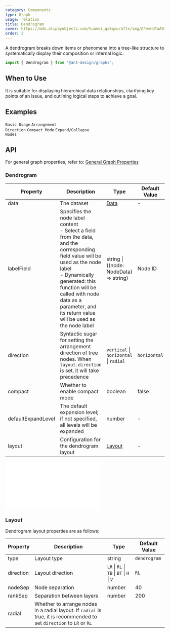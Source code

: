 ```yaml
---
category: Components
type: Graph
usage: relation
title: Dendrogram
cover: https://mdn.alipayobjects.com/huamei_qa8qxu/afts/img/A*mvnUTaA91H0AAAAAAAAAAAAADmJ7AQ/original
order: 3
---
```


A dendrogram breaks down items or phenomena into a tree-like structure to systematically display their composition or internal logic.

```js
import { Dendrogram } from '@ant-design/graphs';
```

## When to Use

It is suitable for displaying hierarchical data relationships, clarifying key points of an issue, and outlining logical steps to achieve a goal.

## Examples

<!-- prettier-ignore -->
<code src="../graphs-demos/dendrogram/default.tsx">Basic Usage</code>
<code src="../graphs-demos/dendrogram/direction.tsx">Arrangement Direction</code>
<code src="../graphs-demos/dendrogram/compact.tsx">Compact Mode</code>
<code src="../graphs-demos/dendrogram/collapse-expand.tsx">Expand/Collapse Nodes</code>

## API

For general graph properties, refer to: [General Graph Properties](./overview#general-graph-properties)

### Dendrogram

| Property | Description | Type | Default Value |
| --- | --- | --- | --- |
| data | The dataset | [Data](#data) | - |
| labelField | Specifies the node label content <br> - Select a field from the data, and the corresponding field value will be used as the node label <br> - Dynamically generated: this function will be called with node data as a parameter, and its return value will be used as the node label | string \| ((node: NodeData) => string) | Node ID |
| direction | Syntactic sugar for setting the arrangement direction of tree nodes. When `layout.direction` is set, it will take precedence | `vertical` \| `horizontal` \| `radial` | `horizontal` |
| compact | Whether to enable compact mode | boolean | false |
| defaultExpandLevel | The default expansion level; if not specified, all levels will be expanded | number | - |
| layout | Configuration for the dendrogram layout | [Layout](#layout) | - |

<embed src="../graphs-common/tree-data.en.md"></embed>

### Layout

Dendrogram layout properties are as follows:

| Property | Description | Type | Default Value |
| --- | --- | --- | --- |
| type | Layout type | string | `dendrogram` |
| direction | Layout direction | `LR` \| `RL` \| `TB` \| `BT` \| `H` \| `V` | `RL` |
| nodeSep | Node separation | number | 40 |
| rankSep | Separation between layers | number | 200 |
| radial | Whether to arrange nodes in a radial layout. If `radial` is true, it is recommended to set `direction` to `LR` or `RL` |  |  |
